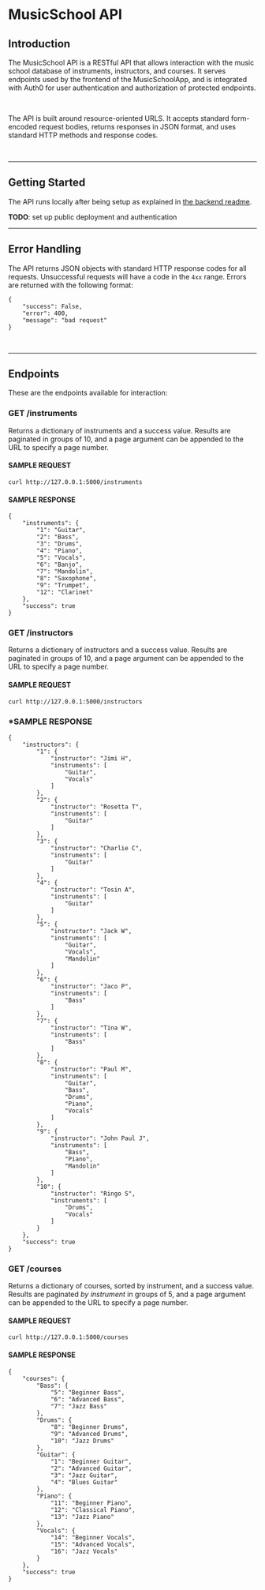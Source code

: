 # MusicSchool API

## Introduction

The MusicSchool API is a RESTful API that allows interaction with the music school database of instruments, instructors, and courses. It serves endpoints used by the frontend of the MusicSchoolApp, and is integrated with Auth0 for user authentication and authorization of protected endpoints.

<br>

The API is built around resource-oriented URLS. It accepts standard form-encoded request bodies, returns responses in JSON format, and uses standard HTTP methods and response codes.

<br>

___

## Getting Started

The API runs locally after being setup as explained in [the backend readme](../README.md#getting-started).

**TODO**: set up public deployment and authentication

___

## Error Handling

The API returns JSON objects with standard HTTP response codes for all requests. Unsuccessful requests will have a code in the `4xx` range. Errors are returned with the following format:
```
{
    "success": False, 
    "error": 400,
    "message": "bad request"
}
```

<br>

___

## Endpoints

These are the endpoints available for interaction:

### GET /instruments

Returns a dictionary of instruments and a success value. Results are paginated in groups of 10, and a page argument can be appended to the URL to specify a page number.

#### **SAMPLE REQUEST**
```
curl http://127.0.0.1:5000/instruments
```

#### **SAMPLE RESPONSE**
```
{
    "instruments": {
        "1": "Guitar",
        "2": "Bass",
        "3": "Drums",
        "4": "Piano",
        "5": "Vocals",
        "6": "Banjo",
        "7": "Mandolin",
        "8": "Saxophone",
        "9": "Trumpet",
        "12": "Clarinet"
    },
    "success": true
}
```

### GET /instructors

Returns a dictionary of instructors and a success value. Results are paginated in groups of 10, and a page argument can be appended to the URL to specify a page number.

#### **SAMPLE REQUEST**
```
curl http://127.0.0.1:5000/instructors
```

### ***SAMPLE RESPONSE**
```
{
    "instructors": {
        "1": {
            "instructor": "Jimi H",
            "instruments": [
                "Guitar",
                "Vocals"
            ]
        },
        "2": {
            "instructor": "Rosetta T",
            "instruments": [
                "Guitar"
            ]
        },
        "3": {
            "instructor": "Charlie C",
            "instruments": [
                "Guitar"
            ]
        },
        "4": {
            "instructor": "Tosin A",
            "instruments": [
                "Guitar"
            ]
        },
        "5": {
            "instructor": "Jack W",
            "instruments": [
                "Guitar",
                "Vocals",
                "Mandolin"
            ]
        },
        "6": {
            "instructor": "Jaco P",
            "instruments": [
                "Bass"
            ]
        },
        "7": {
            "instructor": "Tina W",
            "instruments": [
                "Bass"
            ]
        },
        "8": {
            "instructor": "Paul M",
            "instruments": [
                "Guitar",
                "Bass",
                "Drums",
                "Piano",
                "Vocals"
            ]
        },
        "9": {
            "instructor": "John Paul J",
            "instruments": [
                "Bass",
                "Piano",
                "Mandolin"
            ]
        },
        "10": {
            "instructor": "Ringo S",
            "instruments": [
                "Drums",
                "Vocals"
            ]
        }
    },
    "success": true
}
```

### GET /courses

Returns a dictionary of courses, sorted by instrument, and a success value. Results are paginated *by instrument* in groups of 5, and a page argument can be appended to the URL to specify a page number.

#### **SAMPLE REQUEST**
```
curl http://127.0.0.1:5000/courses
```

#### **SAMPLE RESPONSE**
```
{
    "courses": {
        "Bass": {
            "5": "Beginner Bass",
            "6": "Advanced Bass",
            "7": "Jazz Bass"
        },
        "Drums": {
            "8": "Beginner Drums",
            "9": "Advanced Drums",
            "10": "Jazz Drums"
        },
        "Guitar": {
            "1": "Beginner Guitar",
            "2": "Advanced Guitar",
            "3": "Jazz Guitar",
            "4": "Blues Guitar"
        },
        "Piano": {
            "11": "Beginner Piano",
            "12": "Classical Piano",
            "13": "Jazz Piano"
        },
        "Vocals": {
            "14": "Beginner Vocals",
            "15": "Advanced Vocals",
            "16": "Jazz Vocals"
        }
    },
    "success": true
}
```